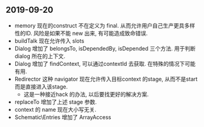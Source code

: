 ## 2019-09-20

-   memory 现在的construct 不在定义为 final. 从而允许用户自己生产更具多样性的ID. 风险是如果不能 new 出来, 有可能造成致命错误.
-   buildTalk 现在允许传入 slots
-   Dialog 增加了 belongsTo, isDependedBy, isDepended 三个方法. 用于判断 dialog 所在的上下文.
-   Dialog 增加了 findContext, 可以通过contextId 去获取. 在特殊的情况下可能有用.
-   Redirector 这种 navigator 现在允许传入目标context 的stage, 从而不是start 而是直接进入该stage.
    -   这是一种接近hack 的办法, 以后要找更好的解决方案.
-   replaceTo 增加了上述 stage 参数.
-   context 的 name 现在大小写无关.
-   Schematic\Entries 增加了 ArrayAccess


